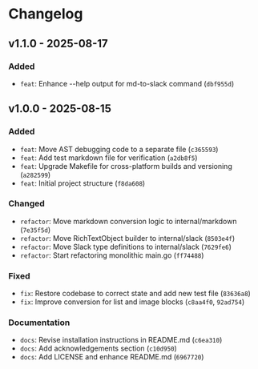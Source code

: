 
# Changelog

## v1.1.0 - 2025-08-17

### Added
- `feat`: Enhance --help output for md-to-slack command (`dbf955d`)

## v1.0.0 - 2025-08-15

### Added
- `feat`: Move AST debugging code to a separate file (`c365593`)
- `feat`: Add test markdown file for verification (`a2db8f5`)
- `feat`: Upgrade Makefile for cross-platform builds and versioning (`a282599`)
- `feat`: Initial project structure (`f8da608`)

### Changed
- `refactor`: Move markdown conversion logic to internal/markdown (`7e35f5d`)
- `refactor`: Move RichTextObject builder to internal/slack (`8503e4f`)
- `refactor`: Move Slack type definitions to internal/slack (`7629fe6`)
- `refactor`: Start refactoring monolithic main.go (`ff74488`)

### Fixed
- `fix`: Restore codebase to correct state and add new test file (`83636a8`)
- `fix`: Improve conversion for list and image blocks (`c8aa4f0`, `92ad754`)

### Documentation
- `docs`: Revise installation instructions in README.md (`c6ea310`)
- `docs`: Add acknowledgements section (`c10d950`)
- `docs`: Add LICENSE and enhance README.md (`6967720`)
